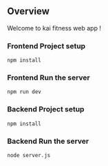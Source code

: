 
## Overview
Welcome to kai fitness web app !

### Frontend Project setup

```
npm install
```

### Frontend Run the server

```
npm run dev
```

### Backend Project setup

```
npm install
```

### Backend Run the server

```
node server.js
```



